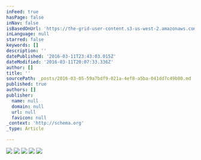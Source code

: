 ```yaml
---
inFeed: true
hasPage: false
inNav: false
isBasedOnUrl: 'https://the-grid-user-content.s3-us-west-2.amazonaws.com/5153fa6f-ac62-40c0-8f38-d1f2405684ad.png'
inLanguage: null
starred: false
keywords: []
description: ''
datePublished: '2016-03-11T23:43:03.015Z'
dateModified: '2016-03-11T20:07:33.336Z'
author: []
title: ''
sourcePath: _posts/2016-03-05-59a7bdf9-021a-4ef8-a5ba-041dd7c49b80.md
published: true
authors: []
publisher:
  name: null
  domain: null
  url: null
  favicon: null
_context: 'http://schema.org'
_type: Article

---
```

![](https://the-grid-user-content.s3-us-west-2.amazonaws.com/5153fa6f-ac62-40c0-8f38-d1f2405684ad.png)
![](https://the-grid-user-content.s3-us-west-2.amazonaws.com/08785272-5aec-445c-9772-4c2aa20d10c5.png)
![](https://the-grid-user-content.s3-us-west-2.amazonaws.com/b7581227-2e89-49ce-a76a-39fd0a376c22.png)
![](https://the-grid-user-content.s3-us-west-2.amazonaws.com/908b614c-b66c-46e9-b08b-1f6866e16781.png)
![](https://the-grid-user-content.s3-us-west-2.amazonaws.com/ddfa1489-e427-4257-b59e-4236b4be17f2.png)